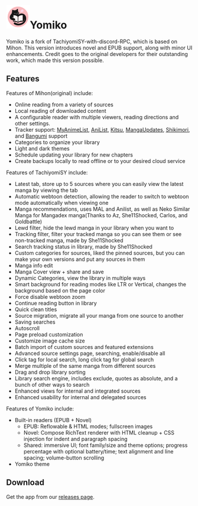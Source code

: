 # ![app icon](./.github/readme-images/yomiko-icon.png)Yomiko
Yomiko is a fork of TachiyomiSY-with-discord-RPC, which is based on Mihon. This version introduces novel and EPUB support, along with minor UI enhancements. Credit goes to the original developers for their outstanding work, which made this version possible.

## Features

Features of Mihon(original) include:
* Online reading from a variety of sources
* Local reading of downloaded content
* A configurable reader with multiple viewers, reading directions and other settings.
* Tracker support: [MyAnimeList](https://myanimelist.net/), [AniList](https://anilist.co/), [Kitsu](https://kitsu.app/), [MangaUpdates](https://mangaupdates.com), [Shikimori](https://shikimori.one), and [Bangumi](https://bgm.tv/) support
* Categories to organize your library
* Light and dark themes
* Schedule updating your library for new chapters
* Create backups locally to read offline or to your desired cloud service

Features of TachiyomiSY include:
* Latest tab, store up to 5 sources where you can easily view the latest manga by viewing the tab
* Automatic webtoon detection, allowing the reader to switch to webtoon mode automatically when viewing one
* Manga recommendations, uses MAL and Anilist, as well as Neko Similar Manga for Mangadex manga(Thanks to Az, She11Shocked, Carlos, and Goldbattle)
* Lewd filter, hide the lewd manga in your library when you want to
* Tracking filter, filter your tracked manga so you can see them or see non-tracked manga, made by She11Shocked
* Search tracking status in library, made by She11Shocked
* Custom categories for sources, liked the pinned sources, but you can make your own versions and put any sources in them
* Manga info edit
* Manga Cover view + share and save
* Dynamic Categories, view the library in multiple ways
* Smart background for reading modes like LTR or Vertical, changes the background based on the page color
* Force disable webtoon zoom
* Continue reading button in library
* Quick clean titles
* Source migration, migrate all your manga from one source to another
* Saving searches
* Autoscroll
* Page preload customization
* Customize image cache size
* Batch import of custom sources and featured extensions
* Advanced source settings page, searching, enable/disable all
* Click tag for local search, long click tag for global search
* Merge multiple of the same manga from different sources
* Drag and drop library sorting
* Library search engine, includes exclude, quotes as absolute, and a bunch of other ways to search
* Enhanced views for internal and integrated sources
* Enhanced usability for internal and delegated sources

Features of Yomiko include:
* Built-in readers (EPUB + Novel)
  - EPUB: Reflowable & HTML modes; fullscreen images
  - Novel: Compose RichText renderer with HTML cleanup + CSS injection for indent and paragraph spacing
  - Shared: immersive UI; font family/size and theme options; progress percentage with optional battery/time; text alignment and line spacing; volume-button scrolling
* Yomiko theme


## Download
Get the app from our [releases page](https://github.com/petalya/yomiko).

